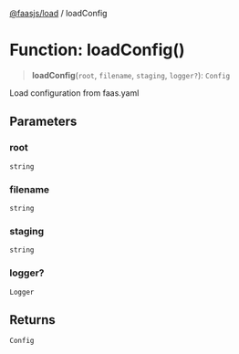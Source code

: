 [@faasjs/load](../README.md) / loadConfig

# Function: loadConfig()

> **loadConfig**(`root`, `filename`, `staging`, `logger?`): `Config`

Load configuration from faas.yaml

## Parameters

### root

`string`

### filename

`string`

### staging

`string`

### logger?

`Logger`

## Returns

`Config`
